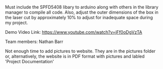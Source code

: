 Must include the SPFD5408 libary to arduino along with others in the library manager to compile all code.
Also, adjust the outer dimensions of the box in the laser cut by approximately 10% to adjust for inadequate space during my project.

Demo Video Link: https://www.youtube.com/watch?v=jFf0oDgVzTA

Team members: Nathan Barr

Not enough time to add pictures to website. They are in the pictures folder or, alternatively, the website is in PDF format with pictures and labled 'Project Documentation'
